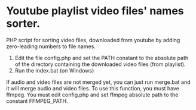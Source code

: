 # Youtube playlist video files' names sorter.
PHP script for sorting video files, downloaded from youtube by adding zero-leading numbers to file names.

1. Edit the file config.php and set the PATH constant to the absolute path of the directory containing the downloaded video files (from playlist).
2. Run the index.bat (on Windows)

If audio and video files are not merged yet, you can just run merge.bat and it will merge audio and video files.
To use this function, you must have ffmpeg.
You must edit config.php and set ffmpeg absolute path to the constant FFMPEG_PATH.
